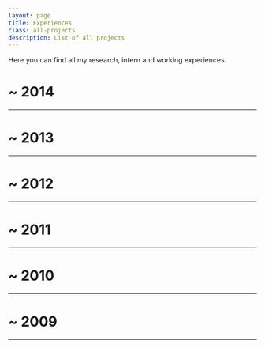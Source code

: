 ```yaml
---
layout: page
title: Experiences
class: all-projects
description: List of all projects
---
```


Here you can find all my research, intern and working experiences.

# ~ 2014
<hr />

# ~ 2013
<hr />

# ~ 2012
<hr />

# ~ 2011
<hr />

# ~ 2010
<hr />

# ~ 2009
<hr />

